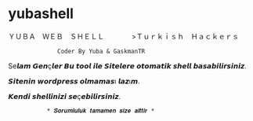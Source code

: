 # yubashell
ＹＵＢＡ　ＷＥＢ　ＳＨＥＬＬ　　　　>Ｔｕｒｋｉｓｈ　Ｈａｃｋｅｒｓ

                  Coder By Yuba & GaskmanTR
                  
  Se𝙡𝙖𝙢 𝙂𝙚𝙣ç𝙡𝙚𝙧 𝘽𝙪 𝙩𝙤𝙤𝙡 𝙞𝙡𝙚 𝙎𝙞𝙩𝙚𝙡𝙚𝙧𝙚 𝙤𝙩𝙤𝙢𝙖𝙩𝙞𝙠 𝙨𝙝𝙚𝙡𝙡 𝙗𝙖𝙨𝙖𝙗𝙞𝙡𝙞𝙧𝙨𝙞𝙣𝙞𝙯.
  
  𝙎𝙞𝙩𝙚𝙣𝙞𝙣 𝙬𝙤𝙧𝙙𝙥𝙧𝙚𝙨𝙨 𝙤𝙡𝙢𝙖𝙢𝙖𝙨ı 𝙡𝙖𝙯ı𝙢.
  
  𝙆𝙚𝙣𝙙𝙞 𝙨𝙝𝙚𝙡𝙡𝙞𝙣𝙞𝙯𝙞 𝙨𝙚ç𝙚𝙗𝙞𝙡𝙞𝙧𝙨𝙞𝙣𝙞𝙯.
  
 
               * 𝑺𝒐𝒓𝒖𝒎𝒍𝒖𝒍𝒖𝒌 𝒕𝒂𝒎𝒂𝒎𝒆𝒏 𝒔𝒊𝒛𝒆 𝒂𝒊𝒕𝒕𝒊𝒓 *

